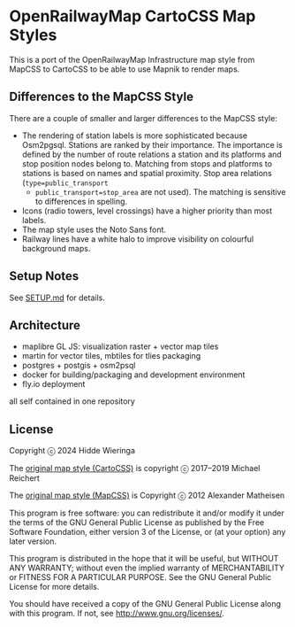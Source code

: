 # OpenRailwayMap CartoCSS Map Styles

This is a port of the OpenRailwayMap Infrastructure map style from
MapCSS to CartoCSS to be able to use Mapnik to render maps.

## Differences to the MapCSS Style

There are a couple of smaller and larger differences to the MapCSS style:

* The rendering of station labels is more sophisticated because Osm2pgsql.
  Stations are ranked by their importance. The importance is defined by the
  number of route relations a station and its platforms and stop position nodes
  belong to. Matching from stops and platforms to stations is based on names
  and spatial proximity. Stop area relations (`type=public_transport`
  + `public_transport=stop_area` are not used). The matching is sensitive to
  differences in spelling.
* Icons (radio towers, level crossings) have a higher priority than most labels.
* The map style uses the Noto Sans font.
* Railway lines have a white halo to improve visibility on colourful background maps.

## Setup Notes

See [SETUP.md](SETUP.md) for details.

## Architecture

- maplibre GL JS: visualization raster + vector map tiles 
- martin for vector tiles, mbtiles for tlies packaging
- postgres + postgis + osm2psql
- docker for building/packaging and development environment
- fly.io deployment 

all self contained in one repository

## License

Copyright ⓒ 2024 Hidde Wieringa

The [original map style (CartoCSS)](https://github.com/OpenRailwayMap/OpenRailwayMap-CartoCSS/)
is copyright ⓒ 2017–2019 Michael Reichert

The [original map style (MapCSS)](https://github.com/OpenRailwayMap/OpenRailwayMap/tree/master/styles)
is Copyright ⓒ 2012 Alexander Matheisen

This program is free software: you can redistribute it and/or modify it under
the terms of the GNU General Public License as published by the Free Software
Foundation, either version 3 of the License, or (at your option) any later
version.

This program is distributed in the hope that it will be useful, but WITHOUT ANY
WARRANTY; without even the implied warranty of MERCHANTABILITY or FITNESS FOR A
PARTICULAR PURPOSE. See the GNU General Public License for more details.

You should have received a copy of the GNU General Public License along with
this program. If not, see http://www.gnu.org/licenses/.
